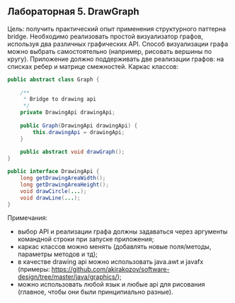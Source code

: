 ## Лабораторная 5. DrawGraph

Цель: получить практический опыт применения структурного паттерна bridge.
Необходимо реализовать простой визуализатор графов, используя два различных графических API. Способ визуализации графа можно выбрать самостоятельно (например, рисовать вершины по кругу). Приложение должно поддерживать две реализации графов: на списках ребер и матрице смежностей. Каркас классов:

```java
public abstract class Graph {
    
    /**
     * Bridge to drawing api
     */
    private DrawingApi drawingApi;
    
    public Graph(DrawingApi drawingApi) { 
        this.drawingApi = drawingApi;   
    }    
    
    public abstract void drawGraph();
}

public interface DrawingApi { 
    long getDrawingAreaWidth(); 
    long getDrawingAreaHeight(); 
    void drawCircle(...); 
    void drawLine(...);
}
```

Примечания:
+	выбор API и реализации графа должны задаваться через аргументы командной строки при запуске приложения;
+	каркас классов можно менять (добавлять новые поля/методы, параметры методов и тд);
+	в качестве drawing api можно использовать java.awt и javafx (примеры: https://github.com/akirakozov/software-design/tree/master/java/graphics/);
+	можно использовать любой язык и любые api для рисования (главное, чтобы они были принципиально разные).
